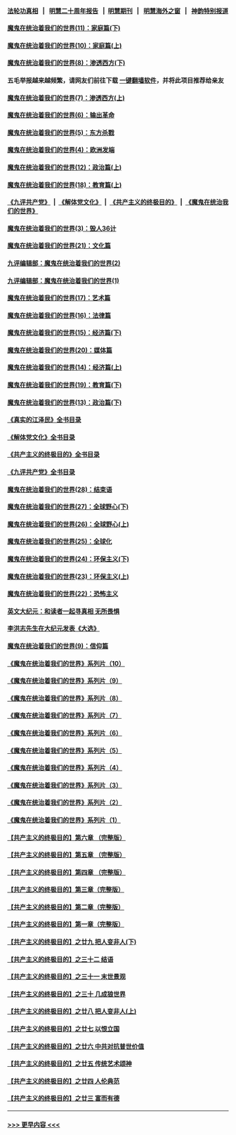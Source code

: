 #### [法轮功真相](https://github.com/gfw-breaker/truth/blob/master/README.md?t=0) &nbsp;&nbsp;|&nbsp;&nbsp; [明慧二十周年报告](https://github.com/gfw-breaker/mh-reports/blob/master/README.md?t=0) &nbsp;&nbsp;|&nbsp;&nbsp;[明慧期刊](https://github.com/gfw-breaker/mh-qikan) &nbsp;&nbsp;|&nbsp;&nbsp; [明慧海外之窗](https://github.com/gfw-breaker/mh-news/blob/master/README.md?t=0) &nbsp;&nbsp;|&nbsp;&nbsp; [神韵特别报道](https://github.com/gfw-breaker/mh-news/blob/master/shenyun.md?t=0)
#### [魔鬼在统治着我们的世界(11)：家庭篇(下)](../pages/nsc422/n10440961.md?t=12140001) 
#### [魔鬼在统治着我们的世界(10)：家庭篇(上)](../pages/nsc422/n10435448.md?t=12140001) 
#### [魔鬼在统治着我们的世界(8)：渗透西方(下)](../pages/nsc422/n10429603.md?t=12140001) 
#### 五毛举报越来越频繁，请网友们前往下载 [一键翻墙软件](https://github.com/gfw-breaker/ssr-accounts)，并将此项目推荐给亲友
#### [魔鬼在统治着我们的世界(7)：渗透西方(上)](../pages/nsc422/n10426013.md?t=12140001) 
#### [魔鬼在统治着我们的世界(6)：输出革命](../pages/nsc422/n10421536.md?t=12140001) 
#### [魔鬼在统治着我们的世界(5)：东方杀戮](../pages/nsc422/n10417707.md?t=12140001) 
#### [魔鬼在统治着我们的世界(4)：欧洲发端](../pages/nsc422/n10414890.md?t=12140001) 
#### [魔鬼在统治着我们的世界(12)：政治篇(上)](../pages/nsc422/n10444576.md?t=12140001) 
#### [魔鬼在统治着我们的世界(18)：教育篇(上)](../pages/nsc422/n10526970.md?t=12140001) 
#### [《九评共产党》](https://github.com/begood0513/9ping.md/blob/master/README.md) &nbsp;|&nbsp; [《解体党文化》](../../../../jtdwh.md/blob/master/README.md)  &nbsp;|&nbsp; [《共产主义的终极目的》](../../../../gczydzjmd.md/blob/master/README.md) &nbsp;|&nbsp; [《魔鬼在统治我们的世界》](../../../../mgztzwmdsj.md/blob/master/README.md) 
#### [魔鬼在统治着我们的世界(3)：毁人36计](../pages/nsc422/n10411583.md?t=12140001) 
#### [魔鬼在统治着我们的世界(21)：文化篇](../pages/nsc422/n10597706.md?t=12140001) 
#### [九评编辑部：魔鬼在统治着我们的世界(2)](../pages/nsc422/n10410036.md?t=12140001) 
#### [九评编辑部：魔鬼在统治着我们的世界(1)](../pages/nsc422/n10406825.md?t=12140001) 
#### [魔鬼在统治着我们的世界(17)：艺术篇](../pages/nsc422/n10499093.md?t=12140001) 
#### [魔鬼在统治着我们的世界(16)：法律篇](../pages/nsc422/n10485969.md?t=12140001) 
#### [魔鬼在统治着我们的世界(15)：经济篇(下)](../pages/nsc422/n10469975.md?t=12140001) 
#### [魔鬼在统治着我们的世界(20)：媒体篇](../pages/nsc422/n10586579.md?t=12140001) 
#### [魔鬼在统治着我们的世界(14)：经济篇(上)](../pages/nsc422/n10457370.md?t=12140001) 
#### [魔鬼在统治着我们的世界(19)：教育篇(下)](../pages/nsc422/n10564808.md?t=12140001) 
#### [魔鬼在统治着我们的世界(13)：政治篇(下)](../pages/nsc422/n10448270.md?t=12140001) 
#### [《真实的江泽民》全书目录](../pages/nsc422/n13721399.md?t=12140001) 
#### [《解体党文化》全书目录](../pages/nsc422/n13721157.md?t=12140001) 
#### [《共产主义的终极目的》全书目录](../pages/nsc422/n13721048.md?t=12140001) 
#### [《九评共产党》全书目录](../pages/nsc422/n13708085.md?t=12140001) 
#### [魔鬼在统治着我们的世界(28)：结束语](../pages/nsc422/n10936246.md?t=12140001) 
#### [魔鬼在统治着我们的世界(27)：全球野心(下)](../pages/nsc422/n10928319.md?t=12140001) 
#### [魔鬼在统治着我们的世界(26)：全球野心(上)](../pages/nsc422/n10900318.md?t=12140001) 
#### [魔鬼在统治着我们的世界(25)：全球化](../pages/nsc422/n10788205.md?t=12140001) 
#### [魔鬼在统治着我们的世界(24)：环保主义(下)](../pages/nsc422/n10695307.md?t=12140001) 
#### [魔鬼在统治着我们的世界(23)：环保主义(上)](../pages/nsc422/n10688613.md?t=12140001) 
#### [魔鬼在统治着我们的世界(22)：恐怖主义](../pages/nsc422/n10614727.md?t=12140001) 
#### [英文大纪元：和读者一起寻真相 无所畏惧](../pages/nsc422/n12542027.md?t=12140001) 
#### [李洪志先生在大纪元发表《大选》](../pages/nsc422/n12534746.md?t=12140001) 
#### [魔鬼在统治着我们的世界(9)：信仰篇](../pages/nsc422/n10432159.md?t=12140001) 
#### [《魔鬼在统治着我们的世界》系列片（10）](../pages/nsc422/n12292670.md?t=12140001) 
#### [《魔鬼在统治着我们的世界》系列片（9）](../pages/nsc422/n12290859.md?t=12140001) 
#### [《魔鬼在统治着我们的世界》系列片（8）](../pages/nsc422/n12287445.md?t=12140001) 
#### [《魔鬼在统治着我们的世界》系列片（7）](../pages/nsc422/n12283425.md?t=12140001) 
#### [《魔鬼在统治着我们的世界》系列片（6）](../pages/nsc422/n12282314.md?t=12140001) 
#### [《魔鬼在统治着我们的世界》系列片（5）](../pages/nsc422/n12281419.md?t=12140001) 
#### [《魔鬼在统治着我们的世界》系列片（4）](../pages/nsc422/n12274024.md?t=12140001) 
#### [《魔鬼在统治着我们的世界》系列片（3）](../pages/nsc422/n12271322.md?t=12140001) 
#### [《魔鬼在统治着我们的世界》系列片（2）](../pages/nsc422/n12269049.md?t=12140001) 
#### [《魔鬼在统治着我们的世界》系列片（1）](../pages/nsc422/n12267575.md?t=12140001) 
#### [【共产主义的终极目的】第六章 （完整版）](../pages/nsc422/n11428913.md?t=12140001) 
#### [【共产主义的终极目的】第五章 （完整版）](../pages/nsc422/n11428912.md?t=12140001) 
#### [【共产主义的终极目的】第四章 （完整版）](../pages/nsc422/n11428907.md?t=12140001) 
#### [【共产主义的终极目的】第三章（完整版）](../pages/nsc422/n11428848.md?t=12140001) 
#### [【共产主义的终极目的】第二章（完整版）](../pages/nsc422/n11428831.md?t=12140001) 
#### [【共产主义的终极目的】第一章（完整版）](../pages/nsc422/n11417651.md?t=12140001) 
#### [【共产主义的终极目的】之廿九 把人变非人(下)](../pages/nsc422/n11344140.md?t=12140001) 
#### [【共产主义的终极目的】之三十二 结语](../pages/nsc422/n11360535.md?t=12140001) 
#### [【共产主义的终极目的】之三十一 末世景观](../pages/nsc422/n11351129.md?t=12140001) 
#### [【共产主义的终极目的】之三十 几成狼世界](../pages/nsc422/n11348280.md?t=12140001) 
#### [【共产主义的终极目的】之廿八 把人变非人(上)](../pages/nsc422/n11340492.md?t=12140001) 
#### [【共产主义的终极目的】之廿七 以恨立国](../pages/nsc422/n11336944.md?t=12140001) 
#### [【共产主义的终极目的】之廿六 中共对抗普世价值](../pages/nsc422/n11324785.md?t=12140001) 
#### [【共产主义的终极目的】之廿五 传统艺术颂神](../pages/nsc422/n11296396.md?t=12140001) 
#### [【共产主义的终极目的】之廿四 人伦典范](../pages/nsc422/n11296397.md?t=12140001) 
#### [【共产主义的终极目的】之廿三 富而有德](../pages/nsc422/n11283598.md?t=12140001) 

----
#### [ >>> 更早内容 <<< ](../indexes/nsc422-earlier.md)
